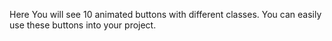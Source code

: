 Here You will see 10 animated buttons with different classes. You can easily use these buttons into your project. 

